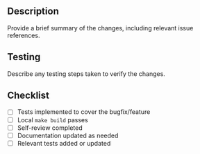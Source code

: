 <!-- 
PR Title:
Please prefix the title with one or more of the following: 
[Bug] [Feature] [Breaking] [Docs] [Refactor]
-->
## Description

Provide a brief summary of the changes, including relevant issue references.

<!--
Example:

This PR introduces changes [related to / to fix] [and close] issue #127001
* Change 1
* ...
-->

## Testing

Describe any testing steps taken to verify the changes.

<!-- 
Example:
* Implemented unit test for passing case
* Tested functionality locally using these steps
  * Step 1
  * ...
-->

## Checklist

- [ ] Tests implemented to cover the bugfix/feature
- [ ] Local `make build` passes
- [ ] Self-review completed
- [ ] Documentation updated as needed
- [ ] Relevant tests added or updated
